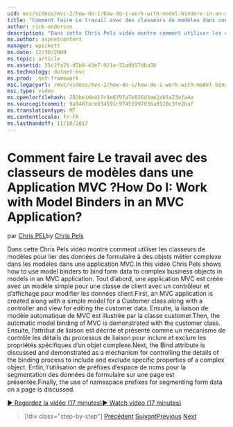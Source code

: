 ```yaml
---
uid: mvc/videos/mvc-2/how-do-i/how-do-i-work-with-model-binders-in-an-mvc-application
title: "Comment faire Le travail avec des classeurs de modèles dans une Application MVC ? | Microsoft Docs"
author: rick-anderson
description: "Dans cette Chris Pels vidéo montre comment utiliser les classeurs de modèles pour lier des données de formulaire à des objets métier complexe dans les modèles dans une application MVC. Première, une en cours MVC..."
ms.author: aspnetcontent
manager: wpickett
ms.date: 12/30/2009
ms.topic: article
ms.assetid: 55c2fa76-d5b9-43e7-921e-51a9b57dba30
ms.technology: dotnet-mvc
ms.prod: .net-framework
msc.legacyurl: /mvc/videos/mvc-2/how-do-i/how-do-i-work-with-model-binders-in-an-mvc-application
msc.type: video
ms.openlocfilehash: 202be16e417c4e6797a7e816d3ae2ab5a23efa4e
ms.sourcegitcommit: 9a9483aceb34591c97451997036a9120c3fe2baf
ms.translationtype: MT
ms.contentlocale: fr-FR
ms.lasthandoff: 11/10/2017
---
```

<a name="how-do-i-work-with-model-binders-in-an-mvc-application"></a><span data-ttu-id="d4fd4-105">Comment faire Le travail avec des classeurs de modèles dans une Application MVC ?</span><span class="sxs-lookup"><span data-stu-id="d4fd4-105">How Do I: Work with Model Binders in an MVC Application?</span></span>
====================
<span data-ttu-id="d4fd4-106">par [Chris PEL](https://twitter.com/chrispels)</span><span class="sxs-lookup"><span data-stu-id="d4fd4-106">by [Chris Pels](https://twitter.com/chrispels)</span></span>

<span data-ttu-id="d4fd4-107">Dans cette Chris Pels vidéo montre comment utiliser les classeurs de modèles pour lier des données de formulaire à des objets métier complexe dans les modèles dans une application MVC.</span><span class="sxs-lookup"><span data-stu-id="d4fd4-107">In this video Chris Pels shows how to use model binders to bind form data to complex business objects in models in an MVC application.</span></span> <span data-ttu-id="d4fd4-108">Tout d’abord, une application MVC est créée avec un modèle simple pour une classe de client avec un contrôleur et d’affichage pour modifier les données client.</span><span class="sxs-lookup"><span data-stu-id="d4fd4-108">First, an MVC application is created along with a simple model for a Customer class along with a controller and view for editing the customer data.</span></span> <span data-ttu-id="d4fd4-109">Ensuite, la liaison de modèle automatique de MVC est illustrée par la classe customer.</span><span class="sxs-lookup"><span data-stu-id="d4fd4-109">Then, the automatic model binding of MVC is demonstrated with the customer class.</span></span> <span data-ttu-id="d4fd4-110">Ensuite, l’attribut de liaison est décrite et présenté comme un mécanisme de contrôle les détails du processus de liaison pour inclure et exclure les propriétés spécifiques d’un objet complexe.</span><span class="sxs-lookup"><span data-stu-id="d4fd4-110">Next, the Bind attribute is discussed and demonstrated as a mechanism for controlling the details of the binding process to include and exclude specific properties of a complex object.</span></span> <span data-ttu-id="d4fd4-111">Enfin, l’utilisation de préfixes d’espace de noms pour la segmentation des données de formulaire sur une page est présentée.</span><span class="sxs-lookup"><span data-stu-id="d4fd4-111">Finally, the use of namespace prefixes for segmenting form data on a page is discussed.</span></span>

[<span data-ttu-id="d4fd4-112">&#9654; Regardez la vidéo (17 minutes)</span><span class="sxs-lookup"><span data-stu-id="d4fd4-112">&#9654; Watch video (17 minutes)</span></span>](https://channel9.msdn.com/Blogs/ASP-NET-Site-Videos/how-do-i-work-with-model-binders-in-an-mvc-application)

>[!div class="step-by-step"]
<span data-ttu-id="d4fd4-113">[Précédent](how-do-i-create-a-custom-html-helper-for-an-mvc-application.md)
[Suivant](how-do-i-use-httpverbs-attributes-in-an-mvc-application.md)</span><span class="sxs-lookup"><span data-stu-id="d4fd4-113">[Previous](how-do-i-create-a-custom-html-helper-for-an-mvc-application.md)
[Next](how-do-i-use-httpverbs-attributes-in-an-mvc-application.md)</span></span>
